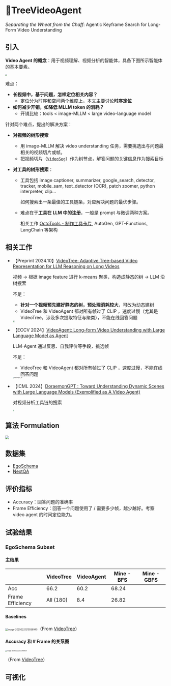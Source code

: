 # 🌲TreeVideoAgent

*Separating the Wheat from the Chaff*: Agentic Keyframe Search for Long-Form Video Understanding

## 引入

**Video Agent 的概念**：用于视频理解、视频分析的智能体，具备下图所示智能体的基本要素。

<img src="assets/agent_lilianweng.png" style="zoom: 33%;" />

难点：

+ **长视频中，基于问题，怎样定位相关内容？**
  + 定位分为时序和空间两个维度上，本文主要讨论**时序定位**
+ **如何减少开销，如降低 MLLM token 的消耗？**
  + 开销比较：tools < image-MLLM < large video-language model

针对两个难点，提出的解决方案：

+ **对视频的树形搜索**

  + 用 image-MLLM 解决 video understanding 任务，需要挑选出与问题最相关的视频切片或帧。
  + 把视频切片（[```VideoSeg```](https://github.com/fansunqi/TreeVideoAgent/blob/main/video_seg.py)）作为树节点，解答问题的关键信息作为搜索目标

+ **对工具的树形搜索**：

  + 工具包括 image captioner, summarizer, google_search, detector, tracker, mobile_sam, text_detector (OCR), patch zoomer, python interpreter, clip...  

    如何搜索出一条最佳的工具链条，对应解决问题的最优步骤。

  + 难点在于**工具在 LLM 中的注册**，一般是 prompt 与微调两种方案。

    相关工作 [OctoTools - 制作工具卡片](https://octotools.github.io/), AutoGen, GPT-Functions, LangChain 等架构

    

## 相关工作

+ 【Preprint 2024.10】[VideoTree: Adaptive Tree-based Video Representation for LLM Reasoning on Long Videos](https://videotree2024.github.io/)

  视频 -> 根据 image feature 进行 k-means 聚类，构造成静态的树 -> LLM 沿树搜索

  不足：

  + **针对一个视频预先建好静态的树，预处理消耗较大**，可改为动态建树
  + VideoTree 和 VideoAgent 都对所有帧过了 CLIP ，速度过慢（尤其是 VideoTree，涉及多次提取特征与聚类），不能在线回答问题 

  <img src="assets/VideoTree.png" style="zoom: 33%;" />

+ 【ECCV 2024】[VideoAgent: Long-form Video Understanding with Large Language Model as Agent](https://wxh1996.github.io/VideoAgent-Website/)

  LLM-Agent 通过反思、自我评价等手段，挑选帧

  不足：

  + VideoTree 和 VideoAgent 都对所有帧过了 CLIP ，速度过慢，不能在线回答问题 

  <img src="assets/VideoAgent_stf.png" alt="VideoAgent_stf" style="zoom: 25%;" />

+ 【ICML 2024】[DoraemonGPT : Toward Understanding Dynamic Scenes  with Large Language Models (Exemplified as A Video Agent)](https://z-x-yang.github.io/doraemon-gpt/)

  对视频分析工具链的搜索

  <img src="assets/dgpt.png" style="zoom:25%;" />



## 算法 Formulation

<img src="assets/bfs_gbfs.jpg" style="zoom: 67%;" />



## 数据集

+ [EgoSchema](https://github.com/egoschema/EgoSchema)
+ [NextQA](https://github.com/doc-doc/NExT-QA) 



## 评价指标

+ Accuracy：回答问题的准确率
+ Frame Efficiency：回答一个问题使用了 / 需要多少帧，越少越好。考察 video agent 的时间定位能力。



## 试验结果

### EgoSchema Subset

#### 主结果

|                  | VideoTree | VideoAgent | Mine - BFS | Mine - GBFS |
| ---------------- | --------- | ---------- | ---------- | ----------- |
| Acc              | 66.2      | 60.2       | 68.24      |             |
| Frame Efficiency | All (180) | 8.4        | 26.82      |             |

#### Baselines

<img src="assets/baselines.png" alt="image-20250221215558945" style="zoom:50%;" />（From [VideoTree](https://videotree2024.github.io/)）

#### Accuracy 和 # Frame 的关系图

<img src="assets/performance_num_frame.png" alt="image-20250222123345164" style="zoom: 33%;" />

（From [VideoTree](https://videotree2024.github.io/)）



## 可视化

